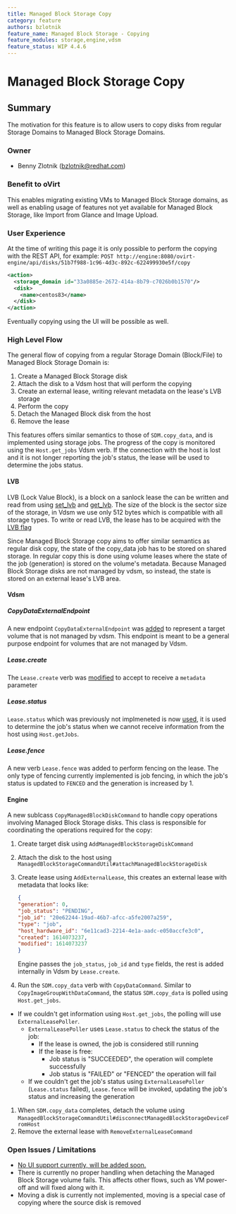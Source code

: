 ```yaml
---
title: Managed Block Storage Copy
category: feature
authors: bzlotnik
feature_name: Managed Block Storage - Copying
feature_modules: storage,engine,vdsm
feature_status: WIP 4.4.6
---
```


# Managed Block Storage Copy

## Summary
The motivation for this feature is to allow users to copy disks from regular Storage Domains to Managed Block Storage Domains. 

### Owner
*   Benny Zlotnik (<bzlotnik@redhat.com>)

### Benefit to oVirt

This enables migrating existing VMs to Managed Block Storage domains, as well as enabling usage of features not yet available for Managed Block Storage, like Import from Glance and Image Upload.

### User Experience

At the time of writing this page it is only possible to perform the copying with the REST API, for example:
`POST http://engine:8080/ovirt-engine/api/disks/51b7f988-1c96-4d3c-892c-622499930e5f/copy`
```xml
<action>
  <storage_domain id="33a0885e-2672-414a-8b79-c7026b0b1570"/>
  <disk>
    <name>centos83</name>
  </disk>
</action>
```

Eventually copying using the UI will be possible as well.

### High Level Flow

The general flow of copying from a regular Storage Domain (Block/File) to Managed Block Storage Domain is:
1. Create a Managed Block Storage disk
2. Attach the disk to a Vdsm host that will perform the copying
3. Create an external lease, writing relevant metadata on the lease's LVB storage
4. Perform the copy
5. Detach the Managed Block disk from the host
6. Remove the lease

This features offers similar semantics to those of `SDM.copy_data`, and is implemented using storage jobs.
The progress of the copy is monitored using the `Host.get_jobs` Vdsm verb.
If the connection with the host is lost and it is not longer reporting the job's status, the lease will be used to determine the jobs status.

#### LVB

LVB (Lock Value Block), is a block on a sanlock lease the can be written and read from using [set_lvb](https://pagure.io/sanlock/c/2ea4446a06079a71266fd9f5066dd2909c7546d6?branch=master) and [get_lvb](https://pagure.io/sanlock/c/9034b7b9c7bae930c57de9d96dd8280343baf5f1?branch=master). The size of the block is the sector size of the storage, in Vdsm we use only 512 bytes which is compatible with all storage types.
To write or read LVB, the lease has to be acquired with the [LVB flag](https://pagure.io/sanlock/c/4e36aad261de84c44318f4e14549cacb2578d913?branch=master)

Since Managed Block Storage copy aims to offer similar semantics as regular disk copy, the state of the copy_data job has to be stored on shared storage. In regular copy this is done using volume leases where the state of the job (generation) is stored on the volume's metadata. Because Managed Block Storage disks are not managed by vdsm, so instead, the state is stored on an external lease's LVB area.

#### Vdsm

##### CopyDataExternalEndpoint
A new endpoint `CopyDataExternalEndpoint` was [added](https://gerrit.ovirt.org/c/vdsm/+/112801/20/lib/vdsm/api/vdsm-api.yml) to represent a target volume that is not managed by vdsm. This endpoint is meant to be a general purpose endpoint for volumes that are not managed by Vdsm.

##### Lease.create
The `Lease.create` verb was [modified](https://gerrit.ovirt.org/c/vdsm/+/113672) to accept to receive a `metadata` parameter


##### Lease.status
`Lease.status` which was previously not implmeneted is now [used](https://gerrit.ovirt.org/c/vdsm/+/113718/19), it is used to determine the job's status when we cannot receive information from the host using `Host.getJobs`.

##### Lease.fence
A new verb `Lease.fence` was added to perform fencing on the lease. The only type of fencing currently implemented is job fencing, in which the job's status is updated to `FENCED` and the generation is increased by 1.

#### Engine

A new sublcass `CopyManagedBlockDiskCommand` to handle copy operations involving Managed Block Storage disks. This class is responsible for coordinating the operations required for the copy:
1. Create target disk using `AddManagedBlockStorageDiskCommand`
2. Attach the disk to the host using `ManagedBlockStorageCommandUtil#attachManagedBlockStorageDisk`
3. Create lease using `AddExternalLease`, this creates an external lease with metadata that looks like:
    ```json
    {
    "generation": 0,
    "job_status": "PENDING",
    "job_id": "20e62244-19ad-46b7-afcc-a5fe2007a259",
    "type": "job",
    "host_hardware_id": "6e11cad3-2214-4e1a-aadc-e050accfe3c0",
    "created": 1614073237,
    "modified": 1614073237
    }
    ```

    Engine passes the `job_status`, `job_id` and `type` fields, the rest is added internally in Vdsm by `Lease.create`.
4. Run the `SDM.copy_data` verb with `CopyDataCommand`. Similar to `CopyImageGroupWithDataCommand`, the status `SDM.copy_data` is polled using `Host.get_jobs`.
 * If we couldn't get information using `Host.get_jobs`, the polling will use `ExternalLeasePoller`.
   * `ExternalLeasePoller` uses `Lease.status` to check the status of the job:
     * If the lease is owned, the job is considered still running
     * If the lease is free:
       * Job status is "SUCCEEDED", the operation will complete successfully
       * Job status is "FAILED" or "FENCED" the operation will fail
   * If we couldn't get the job's status using `ExternalLeasePoller` (`Lease.status` failed), `Lease.fence` will be invoked, updating the job's status and increasing the generation
1. When `SDM.copy_data` completes, detach the volume using `ManagedBlockStorageCommandUtil#disconnectManagedBlockStorageDeviceFromHost`
2. Remove the external lease with `RemoveExternalLeaseCommand`

### Open Issues / Limitations
- [No UI support currently, will be added soon.](https://bugzilla.redhat.com/show_bug.cgi?id=1954404)
- There is currently no proper handling when detaching the Managed Block Storage volume fails. This affects other flows, such as VM power-off and will fixed along with it.
- Moving a disk is currently not implemented, moving is a special case of copying where the source disk is removed
